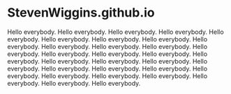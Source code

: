 # StevenWiggins.github.io

Hello everybody.
Hello everybody.
Hello everybody.
Hello everybody.
Hello everybody.
Hello everybody.
Hello everybody.
Hello everybody.
Hello everybody.
Hello everybody.
Hello everybody.
Hello everybody.
Hello everybody.
Hello everybody.
Hello everybody.
Hello everybody.
Hello everybody.
Hello everybody.
Hello everybody.
Hello everybody.
Hello everybody.
Hello everybody.
Hello everybody.
Hello everybody.
Hello everybody.
Hello everybody.
Hello everybody.
Hello everybody.
Hello everybody.
Hello everybody.
Hello everybody.